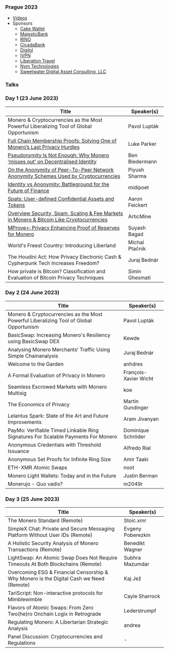 ### Prague 2023
*  [Videos](https://www.youtube.com/playlist?list=PLsSYUeVwrHBm1m7IaU3JiDVb5EC7cn0KG)
*  Sponsors
   - [Cake Wallet](https://cakewallet.com)
   - [MajesticBank](https://majesticbank.sc)
   - [RINO](https://rino.io)
   - [CicadaBank](https://cicadabank.com)
   - [Digilol](https://digilol.net)
   - [IVPN](https://www.ivpn.net)
   - [Liberation Travel](https://Liberation.travel)
   - [Nym Technologies](https://nymtech.net)
   - [Sweetwater Digital Asset Consulting, LLC](https://sweetwater.consulting)

### Talks

### Day 1 (23 June 2023)

| Title         | Speaker(s) |
| ------------- | ------------- |
| Monero & Cryptocurrencies as the Most Powerful Liberalizing Tool of Global Opportunism | Pavol Lupták |
| [Full Chain Membership Proofs: Solving One of Monero’s Last Privacy Hurdles](https://github.com/MoneroKon/meta/blob/61fd7c2caabd30d3bb4d1bbd4ca631e6e01196dd/slides/2023/Luke%20Parker%20Full%20Chain%20Membership%20Proofs%20MoneroKon%202023.pdf) | Luke Parker  |
| [Pseudonymity Is Not Enough: Why Monero ‘misses out’ on Decentralised Identity](https://github.com/MoneroKon/meta/blob/61fd7c2caabd30d3bb4d1bbd4ca631e6e01196dd/slides/2023/ben.pdf) | Ben Biedermann |
| [On the Anonymity of Peer-To-Peer Network Anonymity Schemes Used by Cryptocurrencies](https://github.com/MoneroKon/meta/blob/77fe63260f0c80ad0b11707a7b112abd8010e5f5/slides/2023/Monerokon_2023_p2p_anonymity.pdf) | Piyush Sharma |
| [Identity vs Anonymity: Battleground for the Future of Finance](https://github.com/MoneroKon/meta/blob/fd40c795d3bd02138f0262e61610f7ca77f7ba14/slides/2023/_Identity_v_Anonymity_MoneroKon_2023_v3.pdf) | midipoet |
| [Spats: User-defined Confidential Assets and Tokens](https://github.com/MoneroKon/meta/blob/498a67d210e214f5be9f4c6c7c0cab723c994a6c/slides/2023/feickert-spats.pdf) | Aaron Feickert |
| [Overview Security, Spam, Scaling & Fee Markets in Monero & Bitcoin Like Cryptocurrencies](https://github.com/MoneroKon/meta/blob/693277f994f06c359695cd37136041c7e8256c78/slides/2023/MoneroPresentation23Jun23.pdf) | ArticMine |
| [MProve+: Privacy Enhancing Proof of Reserves for Monero](https://github.com/MoneroKon/meta/blob/e72b5e19bdd0fc73ba48f902717f0eeada327f29/slides/2023/slides-mproveplus-monerokon-2023.html) | Suyash Bagad |
| World's Freest Country: Introducing Liberland | Michal Ptačnik |
| The Houdini Act: How Privacy Electronic Cash & Cypherpunk Tech Increases Freedom? | Juraj Bednár |
| How private is Bitcoin? Classification and Evaluation of Bitcoin Privacy Techniques | Simin Ghesmati |

### Day 2 (24 June 2023)

| Title         | Speaker(s) |
| ------------- | ------------- |
| Monero & Cryptocurrencies as the Most Powerful Liberalizing Tool of Global Opportunism | Pavol Lupták |
| BasicSwap: Increasing Monero's Resiliency using BasicSwap DEX | Kewde |
| Analysing Monero Merchants‘ Traffic Using Simple Chainanalysis | Juraj Bednár|
| Welcome to the Garden | anhdres |
| A Formal Evaluation of Privacy in Monero | François-Xavier Wicht |
| Seamless Escrowed Markets with Monero Multisig | koe |
| The Economics of Privacy | Martin Gundinger |
| Lelantus Spark: State of the Art and Future Improvements | Aram Jivanyan |
| PayMo: Verifiable Timed Linkable Ring Signatures For Scalable Payments For Monero | Dominique Schröder |	
| Anonymous Credentials with Threshold Issuance | Alfredo Rial |
| Anonymous Set Proofs for Infinite Ring Size | Amir Taaki |
| ETH-XMR Atomic Swaps | noot |
| Monero Light Wallets: Today and in the Future | Justin Berman |
| Monerujo - Quo vadis? | m2049r |

### Day 3 (25 June 2023)

| Title         | Speaker(s) |
| ------------- | ------------- |
| The Monero Standard (Remote) | Stoic.xmr |
| SimpleX Chat: Private and Secure Messaging Platform Without User IDs (Remote) | Evgeny Poberezkin |
| A Holistic Security Analysis of Monero Transactions (Remote) | Benedikt Wagner |
| LightSwap: An Atomic Swap Does Not Require Timeouts At Both Blockchains (Remote) | Subhra Mazumdar |
| Overcoming ESG & Financial Censorship & Why Monero is the Digital Cash we Need (Remote) | Kaj Jež |
| TariScript: Non-interactive protocols for Mimblewimble | Cayle Sharrock |
| Flavors of Atomic Swaps: From Zero Two(he)ro Onchain Logix in Retrograde | Lederstrumpf |
| Regulating Monero: A Libertarian	Strategic Analysis | andrea |
| Panel Discussion: Cryptocurrencies and Regulations | - |
